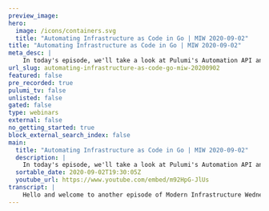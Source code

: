 ```yaml
---
preview_image:
hero:
  image: /icons/containers.svg
  title: "Automating Infrastructure as Code in Go | MIW 2020-09-02"
title: "Automating Infrastructure as Code in Go | MIW 2020-09-02"
meta_desc: |
    In today's episode, we'll take a look at Pulumi's Automation API and how to automate infrastructure as code.
url_slug: automating-infrastructure-as-code-go-miw-20200902
featured: false
pre_recorded: true
pulumi_tv: false
unlisted: false
gated: false
type: webinars
external: false
no_getting_started: true
block_external_search_index: false
main:
  title: "Automating Infrastructure as Code in Go | MIW 2020-09-02"
  description: |
    In today's episode, we'll take a look at Pulumi's Automation API and how to automate infrastructure as code.  Code for this episode available here:  https://github.com/EvanBoyle/automation-api-examples  Today's example is in Go, but Pulumi makes it easy to stand up infrastructure in your favorite languages including TypeScript, JavaScript, Python, and C# - saving time over legacy tools like CloudFormation and Hashicorp Terraform.  https://www.pulumi.com/docs/get-started/?utm_campaign=PulumiTV&utm_source=youtube.com&utm_medium=video
  sortable_date: 2020-09-02T19:30:05Z
  youtube_url: https://www.youtube.com/embed/m92HpG-JlUs
transcript: |
    Hello and welcome to another episode of Modern Infrastructure Wednesday. I'm your host, Lee Zen. And today we'll be exploring automating infrastructure as code. You may think, hey, infrastructure as code is already automated, but that's actually not quite what I'm talking about here today. I'm talking about how you can take infrastructure as code and run programmatically uh such that it's not really invoked by a cli but run in just part of your regular uh applications. So, yeah, we're gonna be taking a quick demo of the Pulumi automation API and then we'll be uh automating some of that infrastructure code. So let's kind of see how that works in practice. And uh yeah, let's, let's go. Uh So I have a uh a program already pulled up here. This is um from the uh uh automation API examples repository. Uh And that you'll find a link to that below uh in the, in the description of this video. But you know, this is, this is basically, you know how, how it's structured will bring it. It's, it's in go that's kind of what the preview is right now. And uh you can see at the very beginning one of the cool things I guess that you talk about here is like the way that this works is, you know, we don't invoke the Pulumi cli at all here. We're just going to run this as a normal go program and have all the Pulumi things take place and have our infrastructure provisioned. Uh So you still get all the same desired state, uh type things that you get with Pulumi, but without having to invoke the cli. So here we define our project just like we would in, in a normal Pulumi program and then we create a deploy function. Uh And here this is what you would typically think of as a Pulumi program. This is in lined into the code. Uh And so, you know, very simple, we create an S3 bucket, create an object and a policy and then that gets deployed. Uh And then we have an output. So, um but you can see the actual deployment actions uh and the coordination of everything happens fully within this program. So uh and we install the plugins, we, you know, we, we uh define the stack, all that happening here uh within the program itself instead of it outside of it on the cl I. So if I go to the my command line and I and I run um see I'm actually running go here instead of running Pulumi. Um This will actually go ahead and uh create the stack and also uh deploy the program. So you can see it, installs the plug in and creates the stack and then it actually starts the update and creates my, creates my bucket along with the the object inside the bucket. So that should finish in just a second. And we can actually take this uh URL and we can uh see if that uh that works. So let me bring up Chrome and sure enough, uh we have our website. So that's kind of, you know, what you expect and, and uh not really showing that much of the automation aspects of this yet. So let's let's try to do that. So you can see if we go back to here, like one of the cool things if you think about this is that we're just running this from a regular Go program. And so really all this can be refactored uh as of the regular Go program and, and anything can, you know, you can really do anything here uh as you would expect in a normal program. So, um you know, with, with a AAA plumbing program, typically you would run Pulumi up and that's going to invoke the, the GO code. Um And so it's kind of harder to kind of think about like running that code in the context of something uh else like something outside of, of that program. But here, uh we could totally imagine like taking this uh here, this, this code of highlighted where we're creating these, these objects. Uh And you could totally imagine like driving that off of something else um in your program. So let's, you know, as kind of like a uh a, a brief example of that. Um If I were to take this and you, I'll take, I'll extract this into its own function. So we'll call this like, you know, uh create con create content and this will be a new function which takes also Pulumi context. Oops and uh the, the bucket ID, which needs to be a uh let me uh and he uh um and so uh here, we can, we can basically take this and copy and paste it into that uh that function. And if I took too much did not mean to do that, just need that to here. So take this, put that in here and oh we take this bucket ID, put this here. Uh And then we'll, you know, we'll finish our refactoring like this, right? And uh we can say if OK, so we factored it basically, it's gonna run exactly the same way if I run it right now. But what's interesting now if you think about like the fact that we've extracted this uh function is like this function could actually be driven, you know, off of some other scoped thing um in this, in this program, right? Like I could have, for example, a map uh of data uh that gets fed into here. So for example, like we could, we could change, um we could change this to be, you know, program driven off of what's going on in the program uh as opposed to, you know, this thing that uh is kind of static quote unquote to how I've already written my ping program. So this could be driven off like the inputs to this program can be driven off of this outer program that I'm, I'm writing. So that I think it's a very cool way to think about just how you can actually automate your infrastructures code. Like all this is just normal go code that we can uh then manipulate um in the context of in the context of our program. So yeah, I just want to show kind of uh this is a new preview feature we have in Pulumi this automation api uh hope you guys can take it for a spin and yeah, and, and, and uh give us your feedback. Uh Please make sure to like and subscribe to Pulumi TV. And we'll see you next week on modern infrastructure Wednesday.
---
```

